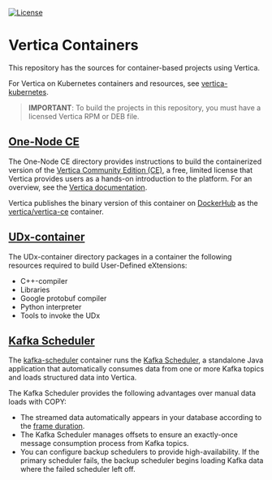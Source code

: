 [![License](https://img.shields.io/badge/License-Apache%202.0-orange.svg)](https://opensource.org/licenses/Apache-2.0)

# Vertica Containers

This repository has the sources for container-based projects using Vertica.

For Vertica on Kubernetes containers and resources, see [vertica-kubernetes](https://github.com/vertica/vertica-kubernetes).

> **IMPORTANT**: To build the projects in this repository, you must have a licensed Vertica RPM or DEB file.

## [One-Node CE](https://github.com/vertica/vertica-containers/tree/main/one-node-ce)

The One-Node CE directory provides instructions to build the containerized version of the [Vertica Community Edition (CE)](https://www.vertica.com/landing-page/start-your-free-trial-today/), a free, limited license that Vertica provides users as a hands-on introduction to the platform. For an overview, see the [Vertica documentation](https://www.vertica.com/docs/latest/HTML/Content/Authoring/GettingStartedGuide/DownloadingAndStartingVM/DownloadingAndStartingVM.htm).

Vertica publishes the binary version of this container on [DockerHub](https://hub.docker.com/u/vertica) as the [vertica/vertica-ce](https://hub.docker.com/r/vertica/vertica-ce) container.


## [UDx-container](https://github.com/vertica/vertica-containers/tree/main/UDx-container)

The UDx-container directory packages in a container the following resources required to build User-Defined eXtensions:
- C++-compiler
- Libraries
- Google protobuf compiler
- Python interpreter
- Tools to invoke the UDx

## [Kafka Scheduler](vertica-kafka-scheduler)

The [kafka-scheduler](https://hub.docker.com/repository/docker/vertica/kafka-scheduler) container runs the [Kafka Scheduler](https://www.vertica.com/docs/latest/HTML/Content/Authoring/KafkaIntegrationGuide/AutomaticallyCopyingDataFromKafka.htm), a standalone Java application that automatically consumes data from one or more Kafka topics and loads structured data into Vertica.


The Kafka Scheduler provides the following advantages over manual data loads with COPY:
- The streamed data automatically appears in your database according to the [frame duration](https://www.vertica.com/docs/latest/HTML/Content/Authoring/KafkaIntegrationGuide/ChoosingFrameDuration.htm).
- The Kafka Scheduler manages offsets to ensure an exactly-once message consumption process from Kafka topics.
- You can configure backup schedulers to provide high-availability. If the primary scheduler fails, the backup scheduler begins loading Kafka data where the failed scheduler left off.